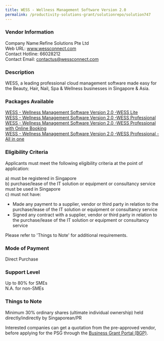 ```yaml
---
title: WESS - Wellness Management Software Version 2.0
permalink: /productivity-solutions-grant/solutionrepo/solution747
---
```


### Vendor Information
Company Name:Refine Solutions Pte Ltd <br>Web URL: www.wessconnect.com <br>Contact Hotline: 66028212 <br>Contact Email: contactus@wessconnect.com <br>

### Description

WESS, a leading professional cloud management software made easy for the Beauty, Hair, Nail, Spa & Wellness businesses in Singapore & Asia.

### Packages Available

<a href='https://www.gobusiness.gov.sg/images/psg/Desensitised_Refine_Solutions_20200124_Annex_3(mti)_Part_1.pdf' target='_blank'>WESS - Wellness Management Software Version 2.0 -WESS Lite</a><br/>
<a href='https://www.gobusiness.gov.sg/images/psg/Desensitised_Refine_Solutions_20200124_Annex_3(mti)_Part_2.pdf' target='_blank'>WESS - Wellness Management Software Version 2.0 -WESS Professional</a><br/>
<a href='https://www.gobusiness.gov.sg/images/psg/Desensitised_Refine_Solutions_20200124_Annex_3(mti)_Part_3.pdf' target='_blank'>WESS - Wellness Management Software Version 2.0 -WESS Professional with Online Booking</a><br/>
<a href='https://www.gobusiness.gov.sg/images/psg/Desensitised_Refine_Solutions_20200124_Annex_3(mti)_Part_4.pdf' target='_blank'>WESS - Wellness Management Software Version 2.0 -WESS Professional - All in one</a><br/>

### Eligibility Criteria

Applicants must meet the following eligibility criteria at the point of application:

a) must be registered in Singapore <br>
b) purchase/lease of the IT solution or equipment or consultancy service must be used in Singapore <br>
c) must not have:
- Made any payment to a supplier, vendor or third party in relation to the purchase/lease of the IT solution or equipment or consultancy service
- Signed any contract with a supplier, vendor or third party in relation to the purchase/lease of the IT solution or equipment or consultancy service

Please refer to 'Things to Note' for additional requirements.

### Mode of Payment
Direct Purchase

### Support Level
Up to 80% for SMEs <br>
N.A. for non-SMEs

### Things to Note
Minimum 30% ordinary shares (ultimate individual ownership) held directly/indirectly by Singaporean/PR

Interested companies can get a quotation from the pre-approved vendor, before applying for the PSG through the <a target='_blank' href='https://www.businessgrants.gov.sg/'>Business Grant Portal (BGP)</a>.
